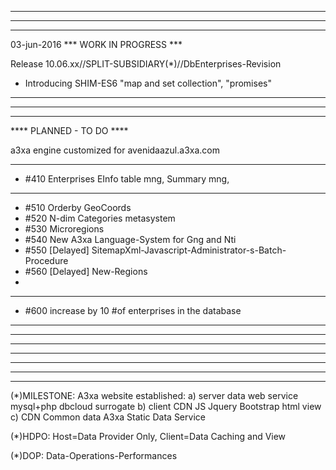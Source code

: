*************************************************
*************************************************
*************************************************
03-jun-2016 *** WORK IN PROGRESS ***


Release 10.06.xx//SPLIT-SUBSIDIARY(\*)//DbEnterprises-Revision

* Introducing SHIM-ES6 "map and set collection", "promises"






*************************************************
*************************************************
*************************************************
**** PLANNED - TO DO ****

a3xa engine customized for avenidaazul.a3xa.com 


______________________________________________


* #410 Enterprises EInfo table mng, Summary mng, 

______________________________________________

* #510 Orderby GeoCoords 
* #520 N-dim Categories metasystem 
* #530 Microregions 
* #540 New A3xa Language-System for Gng and Nti
* #550 [Delayed] SitemapXml-Javascript-Administrator-s-Batch-Procedure
* #560 [Delayed] New-Regions
* 
______________________________________________


* #600 increase by 10 #of enterprises in the database 


______________________________________________
*************************************************
*************************************************
*************************************************






*************************************************
*************************************************
*************************************************

(\*)MILESTONE: A3xa website established: 
   a) server data web service mysql+php dbcloud surrogate
   b) client CDN JS Jquery Bootstrap html view
   c) CDN Common data A3xa Static Data Service


(\*)HDPO: Host=Data Provider Only, Client=Data Caching and View

(\*)DOP: Data-Operations-Performances
